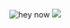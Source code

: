 ![hey now](https://raw.githubusercontent.com/timf34/github-stats/master/generated/overview.svg#gh-dark-mode-only)
![](https://raw.githubusercontent.com/timf34github-stats/master/generated/overview.svg#gh-light-mode-only)
